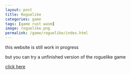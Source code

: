 ```yaml
---
layout: post
title: Roguelike
categories: game
tags: [game rust wasm]
image: roguelike.png
permalink: /game/roguelike/index.html
---
```


this website is still work in progress

but you can try a unfinished version of the roguelike game 

[click here](/game/roguelike/game)